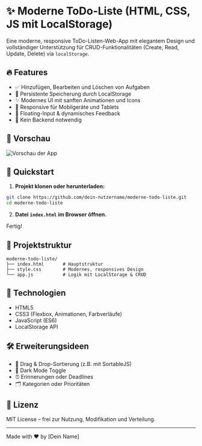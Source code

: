 # ✨ Moderne ToDo-Liste (HTML, CSS, JS mit LocalStorage)

Eine moderne, responsive ToDo-Listen-Web-App mit elegantem Design und vollständiger Unterstützung für CRUD-Funktionalitäten (Create, Read, Update, Delete) via `localStorage`.

## 🔥 Features

- ✅ Hinzufügen, Bearbeiten und Löschen von Aufgaben
- 💾 Persistente Speicherung durch LocalStorage
- ✨ Modernes UI mit sanften Animationen und Icons
- 📱 Responsive für Mobilgeräte und Tablets
- 🎨 Floating-Input & dynamisches Feedback
- 🔐 Kein Backend notwendig

## 📸 Vorschau

![Vorschau der App](screenshot.png)

## 🚀 Quickstart

1. **Projekt klonen oder herunterladen:**

```bash
git clone https://github.com/dein-nutzername/moderne-todo-liste.git
cd moderne-todo-liste
```

2. **Datei `index.html` im Browser öffnen.**

Fertig!

## 📁 Projektstruktur

```
moderne-todo-liste/
├── index.html       # Hauptstruktur
├── style.css        # Modernes, responsives Design
└── app.js           # Logik mit LocalStorage & CRUD
```

## 🧱 Technologien

- HTML5
- CSS3 (Flexbox, Animationen, Farbverläufe)
- JavaScript (ES6)
- LocalStorage API

## 🛠 Erweiterungsideen

- 🔄 Drag & Drop-Sortierung (z.B. mit SortableJS)
- 🎨 Dark Mode Toggle
- ⏰ Erinnerungen oder Deadlines
- 🗂️ Kategorien oder Prioritäten

## 📄 Lizenz

MIT License – frei zur Nutzung, Modifikation und Verteilung.

---

Made with ❤️ by [Dein Name]
